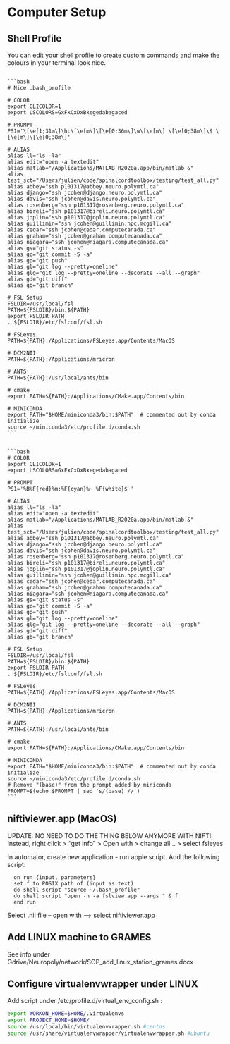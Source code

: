 # Computer Setup

## Shell Profile <a href="bash_profile" id="bash_profile"></a>

You can edit your shell profile to create custom commands and make the colours in your terminal look nice.


````{tabbed} ~/.bash_profile

```bash
# Nice .bash_profile
 
# COLOR
export CLICOLOR=1
export LSCOLORS=GxFxCxDxBxegedabagaced
 
# PROMPT
PS1='\[\e[1;31m\]\h:\[\e[m\]\[\e[0;36m\]\w\[\e[m\] \[\e[0;38m\]\$ \[\e[m\]\[\e[0;38m\]'
 
# ALIAS
alias ll="ls -la"
alias edit="open -a textedit"
alias matlab="/Applications/MATLAB_R2020a.app/bin/matlab &"
alias test_sct="/Users/julien/code/spinalcordtoolbox/testing/test_all.py"
alias abbey="ssh p101317@abbey.neuro.polymtl.ca"
alias django="ssh jcohen@django.neuro.polymtl.ca"
alias davis="ssh jcohen@davis.neuro.polymtl.ca"
alias rosenberg="ssh p101317@rosenberg.neuro.polymtl.ca"
alias bireli="ssh p101317@bireli.neuro.polymtl.ca"
alias joplin="ssh p101317@joplin.neuro.polymtl.ca"
alias guillimin="ssh jcohen@guillimin.hpc.mcgill.ca"
alias cedar="ssh jcohen@cedar.computecanada.ca"
alias graham="ssh jcohen@graham.computecanada.ca"
alias niagara="ssh jcohen@niagara.computecanada.ca"
alias gs="git status -s"
alias gc="git commit -S -a"
alias gp="git push"
alias gl="git log --pretty=oneline"
alias glg="git log --pretty=oneline --decorate --all --graph"
alias gd="git diff"
alias gb="git branch"
 
# FSL Setup
FSLDIR=/usr/local/fsl
PATH=${FSLDIR}/bin:${PATH}
export FSLDIR PATH
. ${FSLDIR}/etc/fslconf/fsl.sh
 
# FSLeyes
PATH=${PATH}:/Applications/FSLeyes.app/Contents/MacOS
 
# DCM2NII
PATH=${PATH}:/Applications/mricron
 
# ANTS
PATH=${PATH}:/usr/local/ants/bin
 
# cmake
export PATH=${PATH}:/Applications/CMake.app/Contents/bin
 
# MINICONDA
export PATH="$HOME/miniconda3/bin:$PATH"  # commented out by conda initialize
source ~/miniconda3/etc/profile.d/conda.sh
```
````

````{tabbed} ~/.zshrc

```bash
# COLOR
export CLICOLOR=1
export LSCOLORS=GxFxCxDxBxegedabagaced
 
# PROMPT
PS1='%B%F{red}%m:%F{cyan}%~ %F{white}$ '
 
# ALIAS
alias ll="ls -la"
alias edit="open -a textedit"
alias matlab="/Applications/MATLAB_R2020a.app/bin/matlab &"
alias test_sct="/Users/julien/code/spinalcordtoolbox/testing/test_all.py"
alias abbey="ssh p101317@abbey.neuro.polymtl.ca"
alias django="ssh jcohen@django.neuro.polymtl.ca"
alias davis="ssh jcohen@davis.neuro.polymtl.ca"
alias rosenberg="ssh p101317@rosenberg.neuro.polymtl.ca"
alias bireli="ssh p101317@bireli.neuro.polymtl.ca"
alias joplin="ssh p101317@joplin.neuro.polymtl.ca"
alias guillimin="ssh jcohen@guillimin.hpc.mcgill.ca"
alias cedar="ssh jcohen@cedar.computecanada.ca"
alias graham="ssh jcohen@graham.computecanada.ca"
alias niagara="ssh jcohen@niagara.computecanada.ca"
alias gs="git status -s"
alias gc="git commit -S -a"
alias gp="git push"
alias gl="git log --pretty=oneline"
alias glg="git log --pretty=oneline --decorate --all --graph"
alias gd="git diff"
alias gb="git branch"
 
# FSL Setup
FSLDIR=/usr/local/fsl
PATH=${FSLDIR}/bin:${PATH}
export FSLDIR PATH
. ${FSLDIR}/etc/fslconf/fsl.sh
 
# FSLeyes
PATH=${PATH}:/Applications/FSLeyes.app/Contents/MacOS
 
# DCM2NII
PATH=${PATH}:/Applications/mricron
 
# ANTS
PATH=${PATH}:/usr/local/ants/bin
 
# cmake
export PATH=${PATH}:/Applications/CMake.app/Contents/bin
 
# MINICONDA
export PATH="$HOME/miniconda3/bin:$PATH"  # commented out by conda initialize
source ~/miniconda3/etc/profile.d/conda.sh
# Remove "(base)" from the prompt added by miniconda
PROMPT=$(echo $PROMPT | sed 's/(base) //')
```
````


## niftiviewer.app (MacOS) <a href="niftiviewerapp" id="niftiviewerapp"></a>

UPDATE: NO NEED TO DO THE THING BELOW ANYMORE WITH NIFTI. Instead, right click > “get info” > Open with > change all… > select fsleyes

In automator, create new application - run apple script. Add the following script:

```
  on run {input, parameters}
  set f to POSIX path of (input as text)
  do shell script "source ~/.bash_profile"
  do shell script "open -n -a fslview.app --args " & f
  end run
```

Select .nii file – open with –> select niftiviewer.app

## Add LINUX machine to GRAMES <a href="add_linux_machine_to_grames" id="add_linux_machine_to_grames"></a>

See info under Gdrive/Neuropoly/network/SOP_add_linux_station_grames.docx

## Configure virtualenvwrapper under LINUX <a href="configure_virtualenvwrapper_under_linux" id="configure_virtualenvwrapper_under_linux"></a>

Add script under /etc/profile.d/virtual_env_config.sh :

```bash
export WORKON_HOME=$HOME/.virtualenvs
export PROJECT_HOME=$HOME/
source /usr/local/bin/virtualenvwrapper.sh #centos
source /usr/share/virtualenvwrapper/virtualenvwrapper.sh #ubuntu
```

